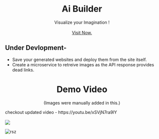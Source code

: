 

<div align="center">
  <h1 align="center">Ai Builder</h1>

  <p align="center">
    Visualize your Imagination !
    <br />
    <br />
    <a href="https://openjourney-next.vercel.app/" target="_blank">Visit Now.</a>
  </p>
</div>

## Under Devlopment-
- Save your generated websites and deploy them from the site itself.
- Create a microservice to retreive images as the API response provides dead links.

<div align="center">
  <h1 align="center">Demo Video</h1>
  <p align="center">
    (Images were manually added in this.)
  
  </p>
</div>
checkout updated video - https://youtu.be/xSVjN7ra9lY
<br />
<br />
<img src="https://user-images.githubusercontent.com/50516265/228658598-1a264dec-db25-4dec-a57c-c3f75ab7421b.gif">



![rsz](https://user-images.githubusercontent.com/50516265/228660165-375e0ad1-06e1-48c1-aa85-1a3cfdc88767.png)
